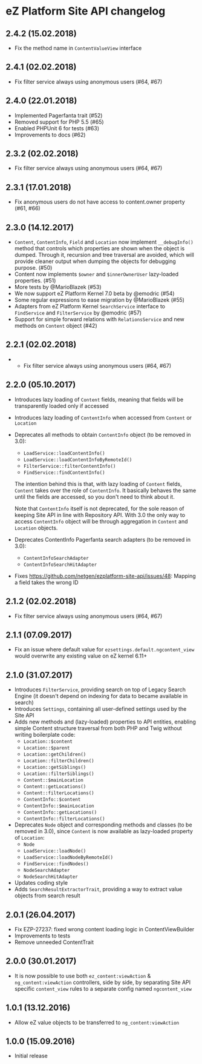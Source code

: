 eZ Platform Site API changelog
==============================

2.4.2 (15.02.2018)
------------------

* Fix the method name in `ContentValueView` interface

2.4.1 (02.02.2018)
------------------

* Fix filter service always using anonymous users (#64, #67)

2.4.0 (22.01.2018)
------------------

* Implemented Pagerfanta trait (#52)
* Removed support for PHP 5.5 (#65)
* Enabled PHPUnit 6 for tests (#63)
* Improvements to docs (#62)

2.3.2 (02.02.2018)
------------------

* Fix filter service always using anonymous users (#64, #67)

2.3.1 (17.01.2018)
------------------

* Fix anonymous users do not have access to content.owner property (#61, #66)

2.3.0 (14.12.2017)
------------------

* `Content`, `ContentInfo`, `Field` and `Location` now implement `__debugInfo()` method that controls which
  properties are shown when the object is dumped. Through it, recursion and tree traversal are avoided,
  which will provide cleaner output when dumping the objects for debugging purpose. (#50)
* Content now implements `$owner` and `$innerOwnerUser` lazy-loaded properties. (#51)
* More tests by @MarioBlazek (#53)
* We now support eZ Platform Kernel 7.0 beta by @emodric (#54)
* Some regular expressions to ease migration by @MarioBlazek (#55)
* Adapters from eZ Platform Kernel `SearchService` interface to `FindService` and `FilterService` by @emodric (#57)
* Support for simple forward relations with `RelationsService` and new methods on `Content` object (#42)

2.2.1 (02.02.2018)
------------------

* * Fix filter service always using anonymous users (#64, #67)

2.2.0 (05.10.2017)
------------------

* Introduces lazy loading of `Content` fields, meaning that fields will be transparently loaded only
if accessed
* Introduces lazy loading of `ContentInfo` when accessed from `Content` or `Location`
* Deprecates all methods to obtain `ContentInfo` object (to be removed in 3.0):
  * `LoadService::loadContentInfo()`
  * `LoadService::loadContentInfoByRemoteId()`
  * `FilterService::filterContentInfo()`
  * `FindService::findContentInfo()`

  The intention behind this is that, with lazy loading of `Content` fields, `Content` takes over the
  role of `ContentInfo`. It basically behaves the same until the fields are accessed, so you don't
  need to think about it. 

  Note that `ContentInfo` itself is not deprecated, for the sole reason of keeping Site API in line
  with Repository API. With 3.0 the only way to access `ContentInfo` object will be through
  aggregation in `Content` and `Location` objects.
* Deprecates ContentInfo Pagerfanta search adapters (to be removed in 3.0):
  * `ContentInfoSearchAdapter`
  * `ContentInfoSearchHitAdapter`
* Fixes https://github.com/netgen/ezplatform-site-api/issues/48: Mapping a field takes the wrong ID

2.1.2 (02.02.2018)
------------------

* Fix filter service always using anonymous users (#64, #67)

2.1.1 (07.09.2017)
------------------

* Fix an issue where default value for `ezsettings.default.ngcontent_view` would overwrite any existing value on eZ kernel 6.11+

2.1.0 (31.07.2017)
------------------

* Introduces `FilterService`, providing search on top of Legacy Search Engine (it doesn't depend
on indexing for data to became available in search)
* Introduces `Settings`, containing all user-defined settings used by the Site API
* Adds new methods and (lazy-loaded) properties to API entities, enabling simple Content structure
traversal from both PHP and Twig without writing boilerplate code:
  * `Location::$content`
  * `Location::$parent`
  * `Location::getChildren()`
  * `Location::filterChildren()`
  * `Location::getSiblings()`
  * `Location::filterSiblings()`
  * `Content::$mainLocation`
  * `Content::getLocations()`
  * `Content::filterLocations()`
  * `ContentInfo::$content`
  * `ContentInfo::$mainLocation`
  * `ContentInfo::getLocations()`
  * `ContentInfo::filterLocations()`
* Deprecates `Node` object and corresponding methods and classes (to be removed in 3.0), since `Content` is now
available as lazy-loaded property of `Location`:
  * `Node`
  * `LoadService::loadNode()`
  * `LoadService::loadNodeByRemoteId()`
  * `FindService::findNodes()`
  * `NodeSearchAdapter`
  * `NodeSearchHitAdapter`
* Updates coding style
* Adds `SearchResultExtractorTrait`, providing a way to extract value objects from search result

2.0.1 (26.04.2017)
------------------

* Fix EZP-27237: fixed wrong content loading logic in ContentViewBuilder
* Improvements to tests
* Remove unneeded ContentTrait

2.0.0 (30.01.2017)
------------------

* It is now possible to use both `ez_content:viewAction` & `ng_content:viewAction` controllers, side by side, by separating Site API specific `content_view` rules to a separate config named `ngcontent_view`

1.0.1 (13.12.2016)
------------------

* Allow eZ value objects to be transferred to `ng_content:viewAction`

1.0.0 (15.09.2016)
------------------

* Initial release
